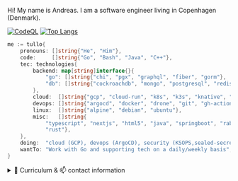 Hi! My name is Andreas. I am a software engineer living in Copenhagen (Denmark). 

[![CodeQL](https://github-readme-stats.tullo.vercel.app/api?username=tullo&custom_title=tullo&theme=gotham&show_icons=true&hide=stars)](https://github.com/tullo/)
[![Top Langs](https://github-readme-stats.tullo.vercel.app/api/top-langs/?username=tullo&layout=compact&theme=gotham&langs_count=6)](https://github.com/tullo/)

```go
me := tullo{
	pronouns: []string{"He", "Him"},
	code:     []string{"Go", "Bash", "Java", "C++"},
	tec: technologies{
		backend: map[string]interface{}{
			"go": []string{"chi", "pgx", "graphql", "fiber", "gorm"},
			"db": []string{"cockroachdb", "mongo", "postgresql", "redis", "sqlite"},
		},
		cloud:  []string{"gcp", "cloud-run", "k8s", "k3s", "knative", "okteto", "vercel"},
		devops: []string{"argocd", "docker", "drone", "git", "gh-actions", "k8s", "sealed-secrets"},
		linux:  []string{"alpine", "debian", "ubuntu"},
		misc:   []string{
			"typescript", "nextjs", "html5", "java", "springboot", "rabbitmq", 
			"rust"},
	},
	doing:  "cloud (GCP), devops (ArgoCD), security (KSOPS,sealed-secrets)",
	wantTo: "Work with Go and supporting tech on a daily/weekly basis",
}
```

<details>
<summary>🔰 Curriculum & 📫 contact information</summary>

### Test Automation (2022)
- Focus is on automating testing effort using Cuccumber/Gherking
- Exploratory testing, analysis, bug reporting

### DevOps Engineer (2021)

Responsibilities:
- Automation (orchestrate systems provisioning, processes with Ansible)
- Keep the lights on (day-to-day administration)
- Support developers

### Java and Alfresco Contractor (2014–2019)

Freelance software development and consulting with focus on current technology stacks.

### Business Owner (2015-2016)

Distributed exclusive high quality champagne (HATT et SÖNER) and premium vodka (Virtuous Vodka) in the greater Copenhagen area.

### Senior Alfresco Developer (2011-2013)

Worked with Alfresco - an open source Java based Enterprise Content Management product.

### Freelance IT Consultant (2006-2013)

Freelance agile software development consulting focusing on the Java EE 5 platform and Java EE 5 servers including more lightweight frameworks
such as Spring and Hibernate. Helping create better, higher quality software faster.

### Software Engineer (2010-2011)

Customization of a Java-based POS system (Java POS) to Danish conditions.

Development of a centrally controlled marketing system for publishment of current offers to the POS systems displays via push functionality.

Integration of a wireless self-scanning solution and peripherals addressable via the Java POS API.

### IT-Consultant, Project Department (2008-2010)

Porting of existing system integrations to Apache Camel (an open source integration framework), as well as development of new integrations.

### System Developer (2008)

Design of a system-to-system interface (XML schemas and WSDL files) that described the web service operations which finance, portal and other stakeholders may use to interact with the electronic registration (e-TL) engine.

### Developer (2007)

Webservice orchestrations implementing business rules in a big SOA based project setup.

### Developer (2007)

Development of new features for a new web based management system.

### Developer (2006-2007)

Development of core components of a software solution that 120+ banks were using with sales of pension plans in mind.

### Developer (2006)

Localization of Tele2 front- and backend to French conditions. Adaptating the existing code base against external interfaces such as the French version of RKI (customer rating).

### CTO, Partner (2002-2005)

Development of concept, design and programming of an eCommerce platform that formed the base for the company that I founded and ran together with my business partner.

### Developer (2001)

Realisation of planned new features in the company's product - Caput Community System.

---

## Contact details

- <a href="tel:+4553800816">+45 53800816</a>
- [![Mail](https://img.shields.io/badge/ProtonMail-8B89CC?style=for-the-badge&logo=protonmail&logoColor=white)](mailto:tullo@proton.me)
- [![Twitter](https://img.shields.io/badge/amstutzIT%20-%231DA1F2.svg?&style=for-the-badge&logo=Twitter&logoColor=white)](https://twitter.com/amstutzIT)
- [![LinkedIn](https://img.shields.io/badge/linkedin%20-%230077B5.svg?&style=for-the-badge&logo=linkedin&logoColor=white)](https://www.linkedin.com/in/amstutzit/)
- Copenhagen, Denmark

</details>
